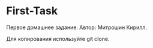 # First-Task
Первое домашнее задание. Автор: Митрошин Кирилл.

Для копирования используйте git clone.
